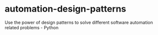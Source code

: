 # automation-design-patterns
Use the power of design patterns to solve different software automation related problems - Python
